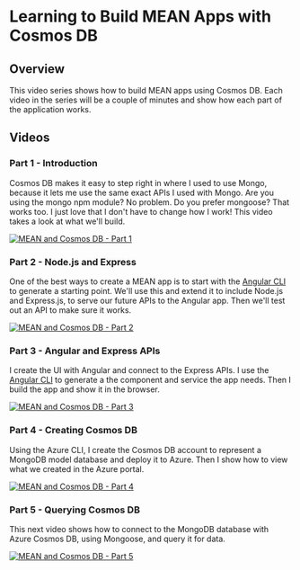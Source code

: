 # Learning to Build MEAN Apps with Cosmos DB

## Overview

This video series shows how to build MEAN apps using Cosmos DB. Each video in the series will be a couple of minutes and show how each part of the application works.

## Videos

### Part 1 - Introduction

Cosmos DB makes it easy to step right in where I used to use Mongo, because it lets me use the same exact APIs I used with Mongo. Are you using the mongo npm module? No problem. Do you prefer mongoose? That works too. I just love that I don't have to change how I work! This video takes a look at what we'll build.

[![MEAN and Cosmos DB - Part 1](https://img.youtube.com/vi/vlZRP0mDabM/0.jpg)](https://www.youtube.com/watch?v=vlZRP0mDabM)

### Part 2 - Node.js and Express

One of the best ways to create a MEAN app is to start with the [Angular CLI](https://github.com/angular/angular-cli) to generate a starting point. We'll use this and extend it to include Node.js and Express.js, to serve our future APIs to the Angular app. Then we'll test out an API to make sure it works.

[![MEAN and Cosmos DB - Part 2](https://img.youtube.com/vi/lIwJIYcGSUg/0.jpg)](https://www.youtube.com/watch?v=lIwJIYcGSUg)

### Part 3 - Angular and Express APIs

I create the UI with Angular and connect to the Express APIs. I use the [Angular CLI](https://github.com/angular/angular-cli) to generate a the component and service the app needs. Then I build the app and show it in the browser.

[![MEAN and Cosmos DB - Part 3](https://img.youtube.com/vi/MnxHuqcJVoM/0.jpg)](https://www.youtube.com/watch?v=MnxHuqcJVoM)

### Part 4 - Creating Cosmos DB

Using the Azure CLI, I create the Cosmos DB account to represent a MongoDB model database and deploy it to Azure. Then I show how to view what we created in the Azure portal.

[![MEAN and Cosmos DB - Part 4](https://img.youtube.com/vi/hfUM-AbOh94/0.jpg)](https://www.youtube.com/watch?v=hfUM-AbOh94)

### Part 5 - Querying Cosmos DB

This next video shows how to connect to the MongoDB database with Azure Cosmos DB, using Mongoose, and query it for data.

[![MEAN and Cosmos DB - Part 5](https://img.youtube.com/vi/sI5hw6KPPXI/0.jpg)](https://www.youtube.com/watch?v=sI5hw6KPPXI)
